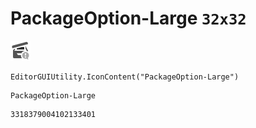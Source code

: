 # PackageOption-Large `32x32`
<img src="/img/PackageOption-Large.png" width=32 height=32>

``` CSharp
EditorGUIUtility.IconContent("PackageOption-Large")
```
```
PackageOption-Large
```
```
3318379004102133401
```
